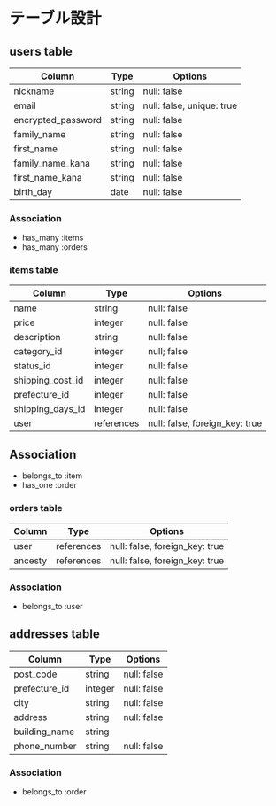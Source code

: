# テーブル設計

## users table
| Column             | Type                | Options                         |
|--------------------|---------------------|---------------------------------|
| nickname           | string              | null: false                     |
| email              | string              | null: false, unique: true       |
| encrypted_password | string              | null: false                     |
| family_name        | string              | null: false                     |
| first_name         | string              | null: false                     |
| family_name_kana   | string              | null: false                     |
| first_name_kana    | string              | null: false                     |
| birth_day          | date                | null: false                     |

### Association
* has_many :items
* has_many :orders

### items table
| Column             | Type                | Options                         |
|--------------------|---------------------|---------------------------------|
| name               | string              | null: false                     |
| price              | integer             | null: false                     |
| description        | string              | null: false                     |
| category_id        | integer             | null; false                     |
| status_id          | integer             | null: false                     |
| shipping_cost_id   | integer             | null: false                     |
| prefecture_id      | integer             | null: false                     |
| shipping_days_id   | integer             | null: false                     |
| user               | references          | null: false, foreign_key: true  |

## Association
- belongs_to :item
- has_one :order

### orders table
| Column             | Type                | Options                         |
|--------------------|---------------------|---------------------------------|
| user               | references          | null: false, foreign_key: true  |
| ancesty            | references          | null: false, foreign_key: true  |

### Association
- belongs_to :user

## addresses table
| Column             | Type                | Options                         |
|--------------------|---------------------|---------------------------------|
| post_code          | string              | null: false                     |
| prefecture_id      | integer             | null: false                     |
| city               | string              | null: false                     |
| address            | string              | null: false                     |
| building_name      | string              |                                 |
| phone_number       | string              | null: false                     |

### Association
- belongs_to :order